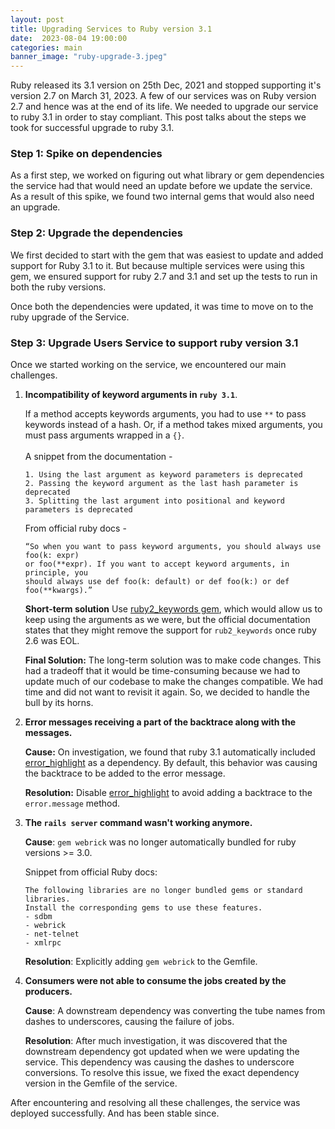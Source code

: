 ```yaml
---
layout: post
title: Upgrading Services to Ruby version 3.1
date:  2023-08-04 19:00:00
categories: main
banner_image: "ruby-upgrade-3.jpeg"
---
```


Ruby released its 3.1 version on 25th Dec, 2021 and stopped supporting it's version 2.7 on March 31, 2023. A few of our services was on Ruby version 2.7 and hence was at the end of its life. We needed to upgrade our service to ruby 3.1 in order to stay compliant. This post talks about the steps we took for successful upgrade to ruby 3.1.    

### Step 1: Spike on dependencies
As a first step, we worked on figuring out what library or gem dependencies the service had that would need an update before we  update the service. As a result of this spike, we found two internal gems that would also need an upgrade.

### Step 2: Upgrade the dependencies
We first decided to start with the gem that was easiest to update and added support for Ruby 3.1 to it. But because multiple services were using this gem, we ensured support for ruby 2.7 and 3.1 and set up the tests to run in both the ruby versions. 

Once both the dependencies were updated, it was time to move on to the ruby upgrade of the Service.

### Step 3: Upgrade Users Service to support ruby version 3.1
Once we started working on the service, we encountered our main challenges.

1. **Incompatibility of keyword arguments in `ruby 3.1`**.

   If a method accepts keywords arguments, you had to use `**` to pass keywords instead of a hash. Or, if a method takes mixed arguments, you must pass arguments wrapped in a `{}`. <br><br>
    A snippet from the documentation -

    ```
   1. Using the last argument as keyword parameters is deprecated
   2. Passing the keyword argument as the last hash parameter is deprecated
   3. Splitting the last argument into positional and keyword parameters is deprecated
    ```

    From official ruby docs -
    ```
    “So when you want to pass keyword arguments, you should always use foo(k: expr) 
    or foo(**expr). If you want to accept keyword arguments, in principle, you 
    should always use def foo(k: default) or def foo(k:) or def foo(**kwargs).”
    ```

    **Short-term solution** Use [ruby2_keywords gem](https://github.com/ruby/ruby2_keywords), which would allow us to keep using the arguments as we were, but the official documentation states that they might remove the support for `rub2_keywords` once ruby 2.6 was EOL.

    **Final Solution:** The long-term solution was to make code changes. This had a tradeoff that it would be time-consuming because we had to update much of our codebase to make the changes compatible. We had time and did not want to revisit it again. So, we decided to handle the bull by its horns. 

2. **Error messages receiving a part of the backtrace along with the messages.**

   **Cause:** On investigation, we found that ruby 3.1 automatically included [error_highlight](https://github.com/ruby/error_highlight) as a dependency. By default, this behavior was causing the backtrace to be added to the error message.

   **Resolution:** Disable [error_highlight](https://github.com/ruby/error_highlight) to avoid adding a backtrace to the `error.message` method.

3. **The `rails server` command wasn't working anymore.**

   **Cause**: `gem webrick` was no longer automatically bundled for ruby versions >= 3.0.

   Snippet from official Ruby docs:
   ```
   The following libraries are no longer bundled gems or standard libraries. 
   Install the corresponding gems to use these features.
   - sdbm
   - webrick
   - net-telnet
   - xmlrpc
   ```

   **Resolution**:  Explicitly adding `gem webrick` to the Gemfile.

4. **Consumers were not able to consume the jobs created by the producers.** 

   **Cause**: A downstream dependency was converting the tube names from dashes to underscores, causing the failure of jobs. 
   
   **Resolution**: After much investigation, it was discovered that the downstream dependency got updated when we were updating the service. This dependency was causing the dashes to underscore conversions. To resolve this issue, we fixed the exact dependency version in the Gemfile of the service. 

After encountering and resolving all these challenges, the service was deployed successfully. And has been stable since. 
